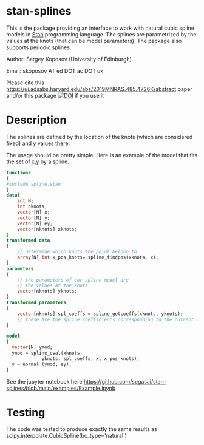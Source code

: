 # stan-splines
This is the package providing an interface to work with natural cubic spline models in [Stan](https://mc-stan.org) programming language.
The splines are parametrized by the values at the knots (that can be model parameters).
The package also supports periodic splines. 

Author: Sergey Koposov (University of Edinburgh)

Email: skoposov AT ed DOT ac DOT uk

Please cite this https://ui.adsabs.harvard.edu/abs/2019MNRAS.485.4726K/abstract
paper and/or this package [![DOI](https://zenodo.org/badge/DOI/10.5281/zenodo.7193910.svg)](https://doi.org/10.5281/zenodo.7193910)
if you use it 

# Description
The splines are defined by the location of the knots (which are considered fixed) and y values there.

The usage should be pretty simple. Here is an example of the model that
fits the set of x,y by a spline.

```stan
functions
{
#include spline.stan
}
data{
	int N;
	int nknots;
	vector[N] x;
	vector[N] y;
	vector[N] ey;
	vector[nknots] xknots;
}
transformed data
{
	// determine which knots the point belong to
	array[N] int x_pos_knots= spline_findpos(xknots, x);
}
parameters
{
	// the parameters of our spline model are
	// the values at the knots
	vector[nknots] yknots;
}
transformed parameters
{
	vector[nknots] spl_coeffs = spline_getcoeffs(xknots, yknots);
	// these are the spline coefficients corresponding to the current model
}

model
{
  vector[N] ymod;
  ymod = spline_eval(xknots,
		     yknots, spl_coeffs, x, x_pos_knots);
  y ~ normal (ymod, ey);
}
```

See the jupyter notebook here 
https://github.com/segasai/stan-splines/blob/main/examples/Example.ipynb


# Testing

The code was tested to produce exactly the same results as scipy.interpolate.CubicSpline(bc_type='natural')
